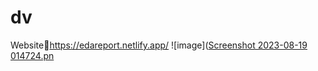 # dv
Website🔗https://edareport.netlify.app/
![image]([Screenshot 2023-08-19 014724.pn](https://github.com/kc2409/dv/blob/main/Screenshot%202023-08-19%20014724.png)
